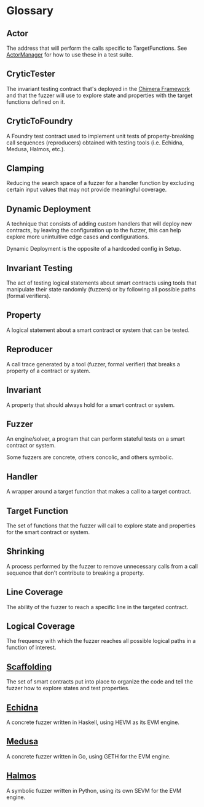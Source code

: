 # Glossary

## Actor

The address that will perform the calls specific to TargetFunctions. See [ActorManager](../oss/setup_helpers.md#actormanager) for how to use these in a test suite.  

## CryticTester

The invariant testing contract that's deployed in the [Chimera Framework](../writing_invariant_tests/chimera_framework.md#crytictester) and that the fuzzer will use to explore state and properties with the target functions defined on it.

## CryticToFoundry

A Foundry test contract used to implement unit tests of property-breaking call sequences (reproducers) obtained with testing tools (i.e. Echidna, Medusa, Halmos, etc.).

## Clamping

Reducing the search space of a fuzzer for a handler function by excluding certain input values that may not provide meaningful coverage.

## Dynamic Deployment

A technique that consists of adding custom handlers that will deploy new contracts, by leaving the configuration up to the fuzzer, this can help explore more unintuitive edge cases and configurations.

Dynamic Deployment is the opposite of a hardcoded config in Setup.

## Invariant Testing

The act of testing logical statements about smart contracts using tools that manipulate their state randomly (fuzzers) or by following all possible paths (formal verifiers).

## Property

A logical statement about a smart contract or system that can be tested.

## Reproducer

A call trace generated by a tool (fuzzer, formal verifier) that breaks a property of a contract or system.

## Invariant

A property that should always hold for a smart contract or system.

## Fuzzer

An engine/solver, a program that can perform stateful tests on a smart contract or system.

Some fuzzers are concrete, others concolic, and others symbolic.

## Handler

A wrapper around a target function that makes a call to a target contract. 

## Target Function

The set of functions that the fuzzer will call to explore state and properties for the smart contract or system.

## Shrinking

A process performed by the fuzzer to remove unnecessary calls from a call sequence that don't contribute to breaking a property.

## Line Coverage

The ability of the fuzzer to reach a specific line in the targeted contract.

## Logical Coverage

The frequency with which the fuzzer reaches all possible logical paths in a function of interest.

## [Scaffolding](../free_recon_tools/builder.md)

The set of smart contracts put into place to organize the code and tell the fuzzer how to explore states and test properties.

## <a href="https://github.com/crytic/echidna" target="_blank" rel="noopener noreferrer">Echidna</a>

A concrete fuzzer written in Haskell, using HEVM as its EVM engine.

## <a href="https://github.com/crytic/medusa" target="_blank" rel="noopener noreferrer">Medusa</a>

A concrete fuzzer written in Go, using GETH for the EVM engine.

## <a href="https://github.com/a16z/halmos" target="_blank" rel="noopener noreferrer">Halmos</a>

A symbolic fuzzer written in Python, using its own SEVM for the EVM engine.